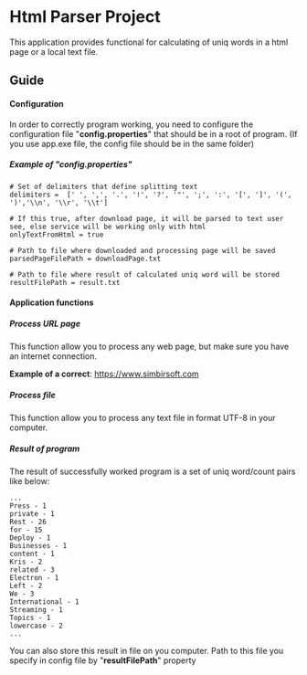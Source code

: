 # Html Parser Project
This application provides functional for calculating of uniq words in a html page or a local text file.

## Guide
#### Configuration
In order to correctly program working, you need to configure the configuration file "<b>config.properties</b>" 
that should be in a root of program. (If you use app.exe file, the config file should be in the same folder)

##### Example of "config.properties"

```
# Set of delimiters that define splitting text
delimiters =  [' ', ',', '.', '!', '?', '"', ';', ':', '[', ']', '(', ')','\\n', '\\r', '\\t']

# If this true, after download page, it will be parsed to text user see, else service will be working only with html
onlyTextFromHtml = true

# Path to file where downloaded and processing page will be saved
parsedPageFilePath = downloadPage.txt

# Path to file where result of calculated uniq word will be stored
resultFilePath = result.txt
```
#### Application functions
##### Process URL page
This function allow you to process any web page, but make sure you have an internet connection.

<b>Example of a correct</b>: https://www.simbirsoft.com
##### Process file
This function allow you to process any text file in format UTF-8 in your computer.

##### Result of program
The result of successfully worked program is a set of uniq word/count pairs like below:

```
...
Press - 1
private - 1
Rest - 26
for - 15
Deploy - 1
Businesses - 1
content - 1
Kris - 2
related - 3
Electron - 1
Left - 2
We - 3
International - 1
Streaming - 1
Topics - 1
lowercase - 2
...
``` 

You can also store this result in file on you computer. Path to this file you specify in config file by "<b>resultFilePath</b>" property 